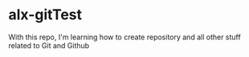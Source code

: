 # alx-gitTest
With this repo, I'm learning how to create repository and all other stuff related to Git and Github
